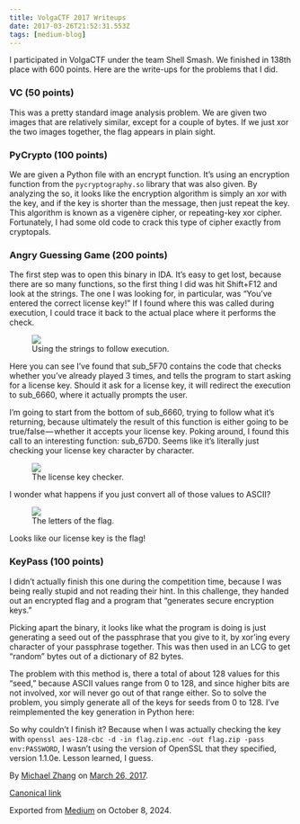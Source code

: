 ```yaml
---
title: VolgaCTF 2017 Writeups
date: 2017-03-26T21:52:31.553Z
tags: [medium-blog]
---
```


<article class="h-entry">
  <section data-field="body" class="e-content">
    <section name="0b53" class="section section--body section--first section--last">
      <div class="section-content">
        <div class="section-inner sectionLayout--insetColumn">
          <p name="e3cc" id="e3cc" class="graf graf--p graf-after--h3">I participated in VolgaCTF under the team Shell
            Smash. We finished in 138th place with 600 points. Here are the write-ups for the problems that I did.</p>
          <h3 name="bb61" id="bb61" class="graf graf--h3 graf-after--p">VC (50 points)</h3>
          <p name="f5dc" id="f5dc" class="graf graf--p graf-after--h3">This was a pretty standard image analysis
            problem. We are given two images that are relatively similar, except for a couple of bytes. If we just xor
            the two images together, the flag appears in plain sight.</p>
          <figure name="dee3" id="dee3" class="graf graf--figure graf--iframe graf-after--p">
            <script src="https://gist.github.com/failedxyz/a7958fd7b5fff2c7b04de034cb9bc199.js"></script>
          </figure>
          <h3 name="1171" id="1171" class="graf graf--h3 graf-after--figure">PyCrypto (100 points)</h3>
          <p name="3968" id="3968" class="graf graf--p graf-after--h3">We are given a Python file with an encrypt
            function. It’s using an encryption function from the <code
              class="markup--code markup--p-code">pycryptography.so</code> library that was also given. By analyzing
            the so, it looks like the encryption algorithm is simply an xor with the key, and if the key is shorter
            than the message, then just repeat the key. This algorithm is known as a vigenère cipher, or repeating-key
            xor cipher. Fortunately, I had some old code to crack this type of cipher exactly from cryptopals.</p>
          <figure name="a89f" id="a89f" class="graf graf--figure graf--iframe graf-after--p">
            <script src="https://gist.github.com/failedxyz/425c663e1cb56caa328a1e263ec1565e.js"></script>
          </figure>
          <h3 name="df11" id="df11" class="graf graf--h3 graf-after--figure">Angry Guessing Game (200 points)</h3>
          <p name="9dc1" id="9dc1" class="graf graf--p graf-after--h3">The first step was to open this binary in IDA.
            It’s easy to get lost, because there are so many functions, so the first thing I did was hit Shift+F12 and
            look at the strings. The one I was looking for, in particular, was “You’ve entered the correct license
            key!” If I found where this was called during execution, I could trace it back to the actual place where
            it performs the check.</p>
          <figure name="ca83" id="ca83" class="graf graf--figure graf-after--p"><img class="graf-image"
              data-image-id="1*tOWToDf10V2YnUScoVAlhg.png" data-width="972" data-height="144"
              src="https://cdn-images-1.medium.com/max/800/1*tOWToDf10V2YnUScoVAlhg.png">
            <figcaption class="imageCaption">Using the strings to follow execution.</figcaption>
          </figure>
          <p name="4cd9" id="4cd9" class="graf graf--p graf-after--figure">Here you can see I’ve found that sub_5F70
            contains the code that checks whether you’ve already played 3 times, and tells the program to start asking
            for a license key. Should it ask for a license key, it will redirect the execution to sub_6660, where it
            actually prompts the user.</p>
          <p name="990a" id="990a" class="graf graf--p graf-after--p">I’m going to start from the bottom of sub_6660,
            trying to follow what it’s returning, because ultimately the result of this function is either going to be
            true/false — whether it accepts your license key. Poking around, I found this call to an interesting
            function: sub_67D0. Seems like it’s literally just checking your license key character by character.</p>
          <figure name="e892" id="e892" class="graf graf--figure graf-after--p"><img class="graf-image"
              data-image-id="1*m6YBCqASg66wa1I6IXlRtQ.png" data-width="484" data-height="776"
              src="https://cdn-images-1.medium.com/max/800/1*m6YBCqASg66wa1I6IXlRtQ.png">
            <figcaption class="imageCaption">The license key checker.</figcaption>
          </figure>
          <p name="ced2" id="ced2" class="graf graf--p graf-after--figure">I wonder what happens if you just convert
            all of those values to ASCII?</p>
          <figure name="fd19" id="fd19" class="graf graf--figure graf-after--p"><img class="graf-image"
              data-image-id="1*KkjogeoBtk7d3Z-cslOu6w.png" data-width="667" data-height="785"
              src="https://cdn-images-1.medium.com/max/800/1*KkjogeoBtk7d3Z-cslOu6w.png">
            <figcaption class="imageCaption">The letters of the flag.</figcaption>
          </figure>
          <p name="780e" id="780e" class="graf graf--p graf-after--figure">Looks like our license key is the flag!</p>
          <h3 name="25ef" id="25ef" class="graf graf--h3 graf-after--p">KeyPass (100 points)</h3>
          <p name="ee4c" id="ee4c" class="graf graf--p graf-after--h3">I didn’t actually finish this one during the
            competition time, because I was being really stupid and not reading their hint. In this challenge, they
            handed out an encrypted flag and a program that “generates secure encryption keys.”</p>
          <p name="53fd" id="53fd" class="graf graf--p graf-after--p">Picking apart the binary, it looks like what the
            program is doing is just generating a seed out of the passphrase that you give to it, by xor’ing every
            character of your passphrase together. This was then used in an LCG to get “random” bytes out of a
            dictionary of 82 bytes.</p>
          <p name="4045" id="4045" class="graf graf--p graf-after--p">The problem with this method is, there a total
            of about 128 values for this “seed,” because ASCII values range from 0 to 128, and since higher bits are
            not involved, xor will never go out of that range either. So to solve the problem, you simply generate all
            of the keys for seeds from 0 to 128. I’ve reimplemented the key generation in Python here:</p>
          <figure name="0cc9" id="0cc9" class="graf graf--figure graf--iframe graf-after--p">
            <script src="https://gist.github.com/failedxyz/1cbc3a63152d095dca58f7b6d89a8b77.js"></script>
          </figure>
          <p name="acb2" id="acb2" class="graf graf--p graf-after--figure graf--trailing">So why couldn’t I finish it?
            Because when I was actually checking the key with <code
              class="markup--code markup--p-code">openssl aes-128-cbc -d -in flag.zip.enc -out flag.zip -pass env:PASSWORD</code>,
            I wasn’t using the version of OpenSSL that they specified, version 1.1.0e. Lesson learned, I guess.</p>
        </div>
      </div>
    </section>
  </section>
  <footer>
    <p>By <a href="https://medium.com/@failedxyz" class="p-author h-card">Michael Zhang</a> on <a
        href="https://medium.com/p/632fa7821dca"><time class="dt-published" datetime="2017-03-26T21:52:31.553Z">March
          26, 2017</time></a>.</p>
    <p><a href="https://medium.com/@failedxyz/volgactf-2017-writeups-632fa7821dca" class="p-canonical">Canonical
        link</a></p>
    <p>Exported from <a href="https://medium.com">Medium</a> on October 8, 2024.</p>
  </footer>
</article>
